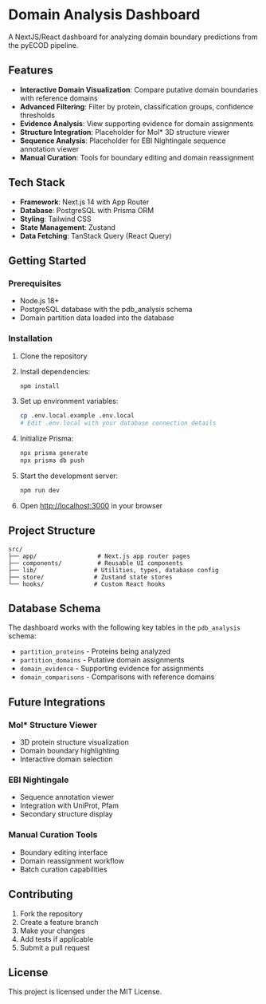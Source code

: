 # Domain Analysis Dashboard

A NextJS/React dashboard for analyzing domain boundary predictions from the pyECOD pipeline.

## Features

- **Interactive Domain Visualization**: Compare putative domain boundaries with reference domains
- **Advanced Filtering**: Filter by protein, classification groups, confidence thresholds
- **Evidence Analysis**: View supporting evidence for domain assignments
- **Structure Integration**: Placeholder for Mol* 3D structure viewer
- **Sequence Analysis**: Placeholder for EBI Nightingale sequence annotation viewer
- **Manual Curation**: Tools for boundary editing and domain reassignment

## Tech Stack

- **Framework**: Next.js 14 with App Router
- **Database**: PostgreSQL with Prisma ORM
- **Styling**: Tailwind CSS
- **State Management**: Zustand
- **Data Fetching**: TanStack Query (React Query)

## Getting Started

### Prerequisites

- Node.js 18+
- PostgreSQL database with the pdb_analysis schema
- Domain partition data loaded into the database

### Installation

1. Clone the repository
2. Install dependencies:
   ```bash
   npm install
   ```

3. Set up environment variables:
   ```bash
   cp .env.local.example .env.local
   # Edit .env.local with your database connection details
   ```

4. Initialize Prisma:
   ```bash
   npx prisma generate
   npx prisma db push
   ```

5. Start the development server:
   ```bash
   npm run dev
   ```

6. Open [http://localhost:3000](http://localhost:3000) in your browser

## Project Structure

```
src/
├── app/                 # Next.js app router pages
├── components/          # Reusable UI components
├── lib/                # Utilities, types, database config
├── store/              # Zustand state stores
└── hooks/              # Custom React hooks
```

## Database Schema

The dashboard works with the following key tables in the `pdb_analysis` schema:

- `partition_proteins` - Proteins being analyzed
- `partition_domains` - Putative domain assignments
- `domain_evidence` - Supporting evidence for assignments
- `domain_comparisons` - Comparisons with reference domains

## Future Integrations

### Mol* Structure Viewer
- 3D protein structure visualization
- Domain boundary highlighting
- Interactive domain selection

### EBI Nightingale
- Sequence annotation viewer
- Integration with UniProt, Pfam
- Secondary structure display

### Manual Curation Tools
- Boundary editing interface
- Domain reassignment workflow
- Batch curation capabilities

## Contributing

1. Fork the repository
2. Create a feature branch
3. Make your changes
4. Add tests if applicable
5. Submit a pull request

## License

This project is licensed under the MIT License.
